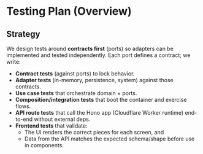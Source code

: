 # Testing Plan (Overview)

## Strategy

We design tests around **contracts first** (ports) so adapters can be implemented and tested independently. Each port defines a contract; we write:

- **Contract tests** (against ports) to lock behavior.
- **Adapter tests** (in-memory, persistence, system) against those contracts.
- **Use case tests** that orchestrate domain + ports.
- **Composition/integration tests** that boot the container and exercise flows.
- **API route tests** that call the Hono app (Cloudflare Worker runtime) end-to-end without external deps.
- **Frontend tests** that validate:
  - The UI renders the correct pieces for each screen, and
  - Data from the API matches the expected schema/shape before use in components.
